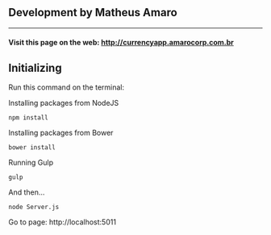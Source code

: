 # 
## Development by Matheus Amaro
---

#### Visit this page on the web: http://currencyapp.amarocorp.com.br

## Initializing

Run this command on the terminal:

Installing packages from NodeJS
```
npm install
```

Installing packages from Bower
```
bower install
```

Running Gulp
```
gulp
```

And then...

```
node Server.js
```

Go to page: http://localhost:5011

